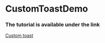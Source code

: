 # CustomToastDemo

### The tutorial is available under the link
[Custom toast](https://inspirecoding.app/custom-toast/)
